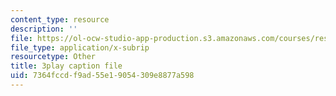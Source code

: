 ```yaml
---
content_type: resource
description: ''
file: https://ol-ocw-studio-app-production.s3.amazonaws.com/courses/res-6-012-introduction-to-probability-spring-2018/7364fccdf9ad55e19054309e8877a598_z1lAn4GMaFs.vtt
file_type: application/x-subrip
resourcetype: Other
title: 3play caption file
uid: 7364fccd-f9ad-55e1-9054-309e8877a598
---
```

